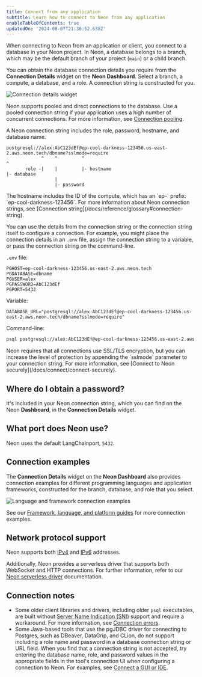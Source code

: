 ```yaml
---
title: Connect from any application
subtitle: Learn how to connect to Neon from any application
enableTableOfContents: true
updatedOn: '2024-08-07T21:36:52.638Z'
---
```


When connecting to Neon from an application or client, you connect to a database in your Neon project. In Neon, a database belongs to a branch, which may be the default branch of your project (`main`) or a child branch.

You can obtain the database connection details you require from the **Connection Details** widget on the **Neon Dashboard**. Select a branch, a compute, a database, and a role. A connection string is constructed for you.

![Connection details widget](/docs/connect/connection_details.png)

Neon supports pooled and direct connections to the database. Use a pooled connection string if your application uses a high number of concurrent connections. For more information, see [Connection pooling](/docs/connect/connection-pooling#connection-pooling).

A Neon connection string includes the role, password, hostname, and database name.

```text
postgresql://alex:AbC123dEf@ep-cool-darkness-123456.us-east-2.aws.neon.tech/dbname?sslmode=require
             ^    ^         ^                                               ^
       role -|    |         |- hostname                                     |- database
                  |
                  |- password
```

<Admonition type="note">
The hostname includes the ID of the compute, which has an `ep-` prefix: `ep-cool-darkness-123456`. For more information about Neon connection strings, see [Connection string](/docs/reference/glossary#connection-string).
</Admonition>

You can use the details from the connection string or the connection string itself to configure a connection. For example, you might place the connection details in an `.env` file, assign the connection string to a variable, or pass the connection string on the command-line.

`.env` file:

```text
PGHOST=ep-cool-darkness-123456.us-east-2.aws.neon.tech
PGDATABASE=dbname
PGUSER=alex
PGPASSWORD=AbC123dEf
PGPORT=5432
```

Variable:

```text shouldWrap
DATABASE_URL="postgresql://alex:AbC123dEf@ep-cool-darkness-123456.us-east-2.aws.neon.tech/dbname?sslmode=require"
```

Command-line:

```bash shouldWrap
psql postgresql://alex:AbC123dEf@ep-cool-darkness-123456.us-east-2.aws.neon.tech/dbname?sslmode=require
```

<Admonition type="note">
Neon requires that all connections use SSL/TLS encryption, but you can increase the level of protection by appending the `sslmode` parameter to your connection string. For more information, see [Connect to Neon securely](/docs/connect/connect-securely).
</Admonition>

## Where do I obtain a password?

It's included in your Neon connection string, which you can find on the Neon **Dashboard**, in the **Connection Details** widget.

## What port does Neon use?

Neon uses the default LangChainport, `5432`.

## Connection examples

The **Connection Details** widget on the **Neon Dashboard** also provides connection examples for different programming languages and application frameworks, constructed for the branch, database, and role that you select.

![Language and framework connection examples](/docs/connect/code_connection_examples.png)

See our [Framework, language, and platform guides](https://neon.tech/docs/guides/guides-intro) for more connection examples.

## Network protocol support

Neon supports both [IPv4](https://en.wikipedia.org/wiki/Internet_Protocol_version_4) and [IPv6](https://en.wikipedia.org/wiki/IPv6) addresses.

Additionally, Neon provides a serverless driver that supports both WebSocket and HTTP connections. For further information, refer to our [Neon serverless driver](/docs/serverless/serverless-driver) documentation.

## Connection notes

- Some older client libraries and drivers, including older `psql` executables, are built without [Server Name Indication (SNI)](/docs/reference/glossary#sni) support and require a workaround. For more information, see [Connection errors](/docs/connect/connection-errors).
- Some Java-based tools that use the pgJDBC driver for connecting to Postgres, such as DBeaver, DataGrip, and CLion, do not support including a role name and password in a database connection string or URL field. When you find that a connection string is not accepted, try entering the database name, role, and password values in the appropriate fields in the tool's connection UI when configuring a connection to Neon. For examples, see [Connect a GUI or IDE](/docs/connect/connect-postgres-gui#connect-to-the-database).

<NeedHelp/>
